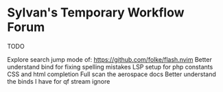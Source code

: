# Sylvan's Temporary Workflow Forum


TODO 

Explore search jump mode of: https://github.com/folke/flash.nvim
Better understand bind for fixing spelling mistakes
LSP setup for php constants
CSS and html completion
Full scan the aerospace docs
Better understand the binds I have for qf
stream ignore


